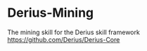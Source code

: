 Derius-Mining
=============

The mining skill for the Derius skill framework
https://github.com/Derius/Derius-Core
